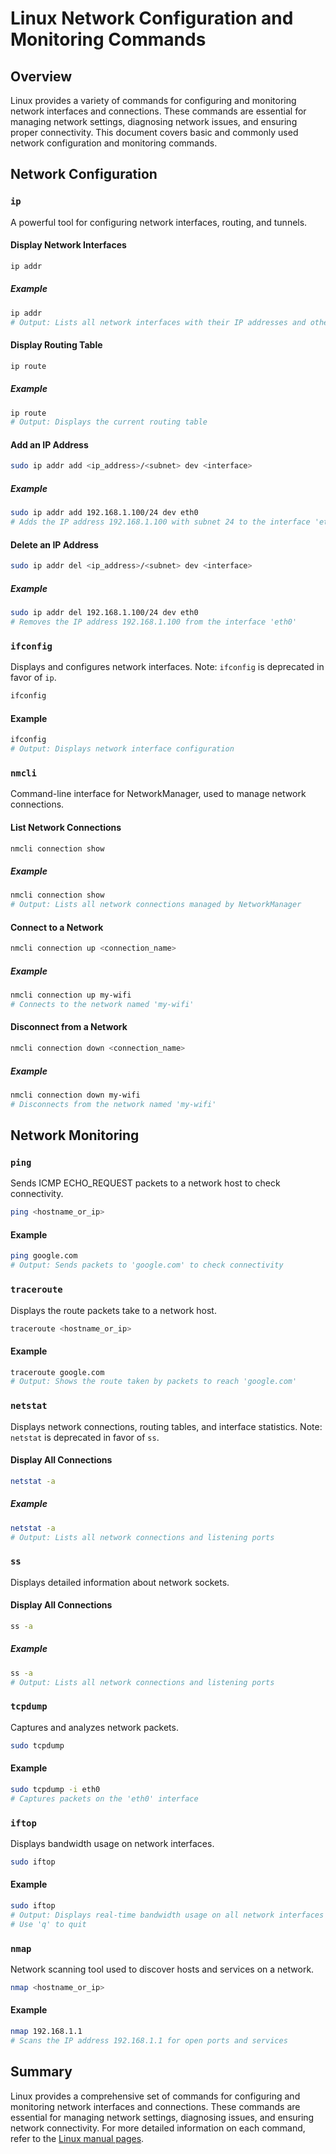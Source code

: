 # Linux Network Configuration and Monitoring Commands

## Overview

Linux provides a variety of commands for configuring and monitoring network interfaces and connections. These commands are essential for managing network settings, diagnosing network issues, and ensuring proper connectivity. This document covers basic and commonly used network configuration and monitoring commands.

## Network Configuration

### `ip`

A powerful tool for configuring network interfaces, routing, and tunnels.

#### Display Network Interfaces

```sh
ip addr
```

##### Example

```sh
ip addr
# Output: Lists all network interfaces with their IP addresses and other details
```

#### Display Routing Table

```sh
ip route
```

##### Example

```sh
ip route
# Output: Displays the current routing table
```

#### Add an IP Address

```sh
sudo ip addr add <ip_address>/<subnet> dev <interface>
```

##### Example

```sh
sudo ip addr add 192.168.1.100/24 dev eth0
# Adds the IP address 192.168.1.100 with subnet 24 to the interface 'eth0'
```

#### Delete an IP Address

```sh
sudo ip addr del <ip_address>/<subnet> dev <interface>
```

##### Example

```sh
sudo ip addr del 192.168.1.100/24 dev eth0
# Removes the IP address 192.168.1.100 from the interface 'eth0'
```

### `ifconfig`

Displays and configures network interfaces. Note: `ifconfig` is deprecated in favor of `ip`.

```sh
ifconfig
```

#### Example

```sh
ifconfig
# Output: Displays network interface configuration
```

### `nmcli`

Command-line interface for NetworkManager, used to manage network connections.

#### List Network Connections

```sh
nmcli connection show
```

##### Example

```sh
nmcli connection show
# Output: Lists all network connections managed by NetworkManager
```

#### Connect to a Network

```sh
nmcli connection up <connection_name>
```

##### Example

```sh
nmcli connection up my-wifi
# Connects to the network named 'my-wifi'
```

#### Disconnect from a Network

```sh
nmcli connection down <connection_name>
```

##### Example

```sh
nmcli connection down my-wifi
# Disconnects from the network named 'my-wifi'
```

## Network Monitoring

### `ping`

Sends ICMP ECHO_REQUEST packets to a network host to check connectivity.

```sh
ping <hostname_or_ip>
```

#### Example

```sh
ping google.com
# Output: Sends packets to 'google.com' to check connectivity
```

### `traceroute`

Displays the route packets take to a network host.

```sh
traceroute <hostname_or_ip>
```

#### Example

```sh
traceroute google.com
# Output: Shows the route taken by packets to reach 'google.com'
```

### `netstat`

Displays network connections, routing tables, and interface statistics. Note: `netstat` is deprecated in favor of `ss`.

#### Display All Connections

```sh
netstat -a
```

##### Example

```sh
netstat -a
# Output: Lists all network connections and listening ports
```

### `ss`

Displays detailed information about network sockets.

#### Display All Connections

```sh
ss -a
```

##### Example

```sh
ss -a
# Output: Lists all network connections and listening ports
```

### `tcpdump`

Captures and analyzes network packets.

```sh
sudo tcpdump
```

#### Example

```sh
sudo tcpdump -i eth0
# Captures packets on the 'eth0' interface
```

### `iftop`

Displays bandwidth usage on network interfaces.

```sh
sudo iftop
```

#### Example

```sh
sudo iftop
# Output: Displays real-time bandwidth usage on all network interfaces
# Use 'q' to quit
```

### `nmap`

Network scanning tool used to discover hosts and services on a network.

```sh
nmap <hostname_or_ip>
```

#### Example

```sh
nmap 192.168.1.1
# Scans the IP address 192.168.1.1 for open ports and services
```

## Summary

Linux provides a comprehensive set of commands for configuring and monitoring network interfaces and connections. These commands are essential for managing network settings, diagnosing issues, and ensuring network connectivity. For more detailed information on each command, refer to the [Linux manual pages](https://man7.org/linux/man-pages/).